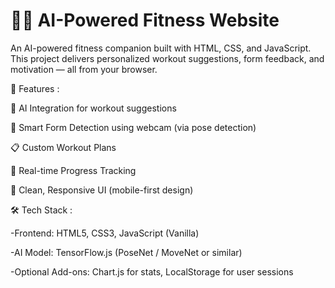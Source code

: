 # 🏋️‍♂️ AI-Powered Fitness Website
An AI-powered fitness companion built with HTML, CSS, and JavaScript. This project delivers personalized workout suggestions, form feedback, and motivation — all from your browser.

🚀 Features :

   🤖 AI Integration for workout suggestions

   🏃 Smart Form Detection using webcam (via pose detection)

   📋 Custom Workout Plans

   🎯 Real-time Progress Tracking

   🎨 Clean, Responsive UI (mobile-first design)


🛠️ Tech Stack :

   -Frontend: HTML5, CSS3, JavaScript (Vanilla)

   -AI Model: TensorFlow.js (PoseNet / MoveNet or similar)

   -Optional Add-ons: Chart.js for stats, LocalStorage for user sessions
